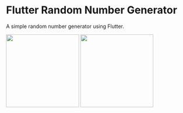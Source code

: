 # Flutter Random Number Generator
A simple random number generator using Flutter. 

<img width="200" src="https://github.com/user-attachments/assets/257e58c6-8233-49be-b573-ebf2706f6951">

<img width="200" src="https://github.com/user-attachments/assets/d2ce09fb-248b-4e32-8af8-5b52cef9f4d0">

